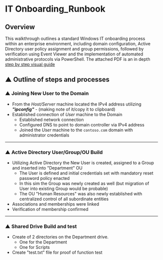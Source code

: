 # IT Onboarding_Runbook

## Overview
This walkthrough outlines a standard Windows IT onboarding process within an enterprise environment, including domain configuration, Active Directory user policy assignment and group permissions, followed by verification using Event Viewer and the implementation of automated administrative protocols via PowerShell.  The attached PDF is an in depth [step by step visual guide](https://github.com/MichaelColburn/Onboarding_Runbook/blob/main/Michael%20Colburn%20-%20IT_runbook.pdf)

## ▲ Outline of steps and processes

### ▲ Joining New User to the Domain
- From the _Host/Server_ machine located the IPv4 address utilizing ___"ipconfig"___ - (making note of it/copy it to clipboard)
- Established connection of _User_ machine to the Domain
  - Established network connection
  - Configured DNS to point to domain controller via IPv4 address
  - Joined the _User_ machine to the `contoso.com` domain with administrator credentials
 ---

### ▲ Active Directory User/Group/OU Build
- Utilizing Active Directory the New User is created, assigned to a Group and inserted into "Department" OU
  - The User is defined and initial credentials set with mandatory reset password policy enacted
  - In this sim the Group was newly created as well (but migration of User into existing Group would be probable)
  - The OU "Human Resources" was also newly established with centralized control of all subordinate entities
- Associations and memberships were linked
- Verification of membership confirmed
---

### ▲ Shared Drive Build and test 
- Create of 2 directories on the Department drive.
  - One for the Department
  - One for Scripts
- Create "test.txt" file for proof of function test
